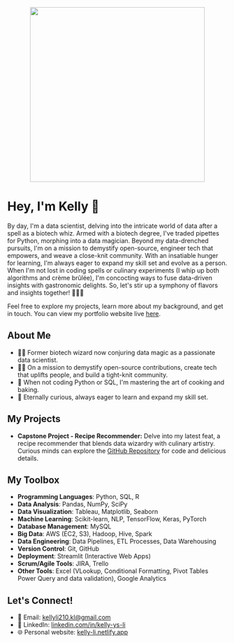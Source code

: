 <div id="header" align="center">
  <img src="https://thumbs.gfycat.com/GlisteningAggravatingJunebug-size_restricted.gif" width="400"/>
</div>

# Hey, I'm Kelly 👋
By day, I'm a data scientist, delving into the intricate world of data after a spell as a biotech whiz. Armed with a biotech degree, I've traded pipettes for Python, morphing into a data magician. Beyond my data-drenched pursuits, I'm on a mission to demystify open-source, engineer tech that empowers, and weave a close-knit community. With an insatiable hunger for learning, I'm always eager to expand my skill set and evolve as a person. When I'm not lost in coding spells or culinary experiments (I whip up both algorithms and crème brûlée), I'm concocting ways to fuse data-driven insights with gastronomic delights. So, let's stir up a symphony of flavors and insights together! 🚀🔮🍳

Feel free to explore my projects, learn more about my background, and get in touch. You can view my portfolio website live [here](https://kelly-li.netlify.app/).

## About Me
- 🧙‍♂️ Former biotech wizard now conjuring data magic as a passionate data scientist.
- 👨‍💻 On a mission to demystify open-source contributions, create tech that uplifts people, and build a tight-knit community.
- 🍴 When not coding Python or SQL, I'm mastering the art of cooking and baking.
- 🌱 Eternally curious, always eager to learn and expand my skill set.

## My Projects

- **Capstone Project - Recipe Recommender:** Delve into my latest feat, a recipe recommender that blends data wizardry with culinary artistry. Curious minds can explore the [GitHub Repository](https://github.com/kli210/recipe_recommender_capstone) for code and delicious details.

## My Toolbox
- **Programming Languages**: Python, SQL, R
- **Data Analysis**: Pandas, NumPy, SciPy
- **Data Visualization**: Tableau, Matplotlib, Seaborn
- **Machine Learning**: Scikit-learn, NLP, TensorFlow, Keras, PyTorch
- **Database Management**: MySQL
- **Big Data**: AWS (EC2, S3), Hadoop, Hive, Spark
- **Data Engineering**: Data Pipelines, ETL Processes, Data Warehousing
- **Version Control**: Git, GitHub
- **Deployment**: Streamlit (Interactive Web Apps)
- **Scrum/Agile Tools**: JIRA, Trello
- **Other Tools**: Excel (VLookup, Conditional Formatting, Pivot Tables Power Query and data validation), Google Analytics

## Let's Connect!
- 📧 Email: [kellyli210.kl@gmail.com](mailto:kellyli210.kl@gmail.com)
- 🔗 LinkedIn: [linkedin.com/in/kelly-ys-li](https://www.linkedin.com/in/kli210/)
- 🌐 Personal website: [kelly-li.netlify.app](https://kelly-li.netlify.app/)
